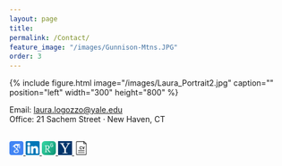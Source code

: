 ```yaml
---
layout: page
title: 
permalink: /Contact/
feature_image: "/images/Gunnison-Mtns.JPG"
order: 3
---
```



{% include figure.html image="/images/Laura_Portrait2.jpg" caption="" position="left" width="300" height="800" %}

Email: [laura.logozzo@yale.edu](mailto:laura.logozzo@yale.edu) <br> 
Office: 21 Sachem Street &middot; New Haven, CT <br>
<br>

<a href="https://scholar.google.com/citations?user=_UCp1DgAAAAJ&hl=en" target="_blank"> <img src="/images/GoogleScholar.png" width = "25" /> </a>
<a href="https://www.linkedin.com/in/lauralogozzo/" target="_blank"> <img src="/images/LinkedIn.png" width = "25" /> </a>
<a href="https://www.researchgate.net/profile/Laura_Logozzo" target="_blank"> <img src="/images/ResearchGate.jpg" width = "25" /> </a>
<a href="https://environment.yale.edu/profile/laura-logozzo" target="_blank"> <img src="/images/Yale.png" width = "25" /> </a>
<a href="/assets/laura-logozzo-cv.pdf" target="blank"> <img src="/images/CV-icon.png" width = "25" /> </a>
